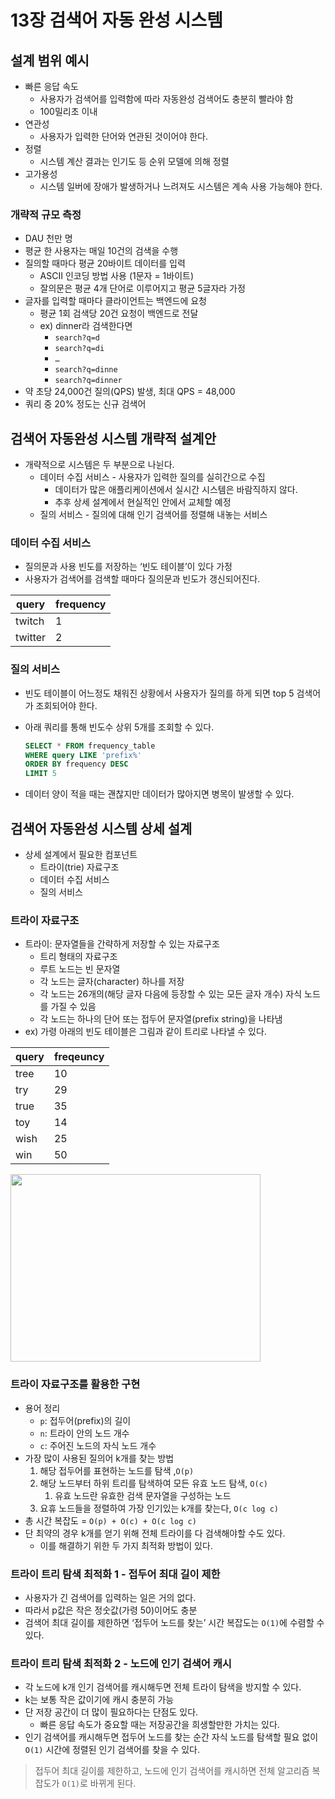 # 13장 검색어 자동 완성 시스템

## 설계 범위 예시

- 빠른 응답 속도
    - 사용자가 검색어를 입력함에 따라 자동완성 검색어도 충분히 빨라야 함
    - 100밀리초 이내
- 연관성
    - 사용자가 입력한 단어와 연관된 것이어야 한다.
- 정렬
    - 시스템 계산 결과는 인기도 등 순위 모델에 의해 정렬
- 고가용성
    - 시스템 일버에 장애가 발생하거나 느려져도 시스템은 계속 사용 가능해야 한다.

### 개략적 규모 측정

- DAU 천만 명
- 평균 한 사용자는 매일 10건의 검색을 수행
- 질의할 때마다 평균 20바이트 데이터를 입력
    - ASCII 인코딩 방법 사용 (1문자 = 1바이트)
    - 잘의문은 평균 4개 단어로 이루어지고 평균 5글자라 가정
- 글자를 입력할 때마다 클라이언트는 백엔드에 요청
    - 평균 1회 검색당 20건 요청이 백엔드로 전달
    - ex) dinner라 검색한다면
        - `search?q=d`
        - `search?q=di`
        - `…`
        - `search?q=dinne`
        - `search?q=dinner`
- 약 초당 24,000건 질의(QPS) 발생, 최대 QPS = 48,000
- 쿼리 중 20% 정도는 신규 검색어

## 검색어 자동완성 시스템 개략적 설계안

- 개략적으로 시스템은 두 부분으로 나뉜다.
    - 데이터 수집 서비스 - 사용자가 입력한 질의를 실히간으로 수집
        - 데이터가 많은 애플리케이션에서 실시간 시스템은 바람직하지 않다.
        - 추후 상세 설계에서 현실적인 안에서 교체할 예정
    - 질의 서비스 - 질의에 대해 인기 검색어를 정렬해 내놓는 서비스

### 데이터 수집 서비스

- 질의문과 사용 빈도를 저장하는 ‘빈도 테이블’이 있다 가정
- 사용자가 검색어를 검색할 때마다 질의문과 빈도가 갱신되어진다.

| query | frequency |
| --- | --- |
| twitch | 1 |
| twitter | 2 |

### 질의 서비스

- 빈도 테이블이 어느정도 채워진 상황에서 사용자가 질의를 하게 되면 top 5 검색어가 조회되어야 한다.
- 아래 쿼리를 통해 빈도수 상위 5개를 조회할 수 있다.

    ```sql
    SELECT * FROM frequency_table
    WHERE query LIKE 'prefix%'
    ORDER BY frequency DESC
    LIMIT 5
    ```

- 데이터 양이 적을 때는 괜찮지만 데이터가 많아지면 병목이 발생할 수 있다.

## 검색어 자동완성 시스템 상세 설계

- 상세 설계에서 필요한 컴포넌트
    - 트라이(trie) 자료구조
    - 데이터 수집 서비스
    - 질의 서비스

### 트라이 자료구조

- 트라이: 문자열들을 간략하게 저장할 수 있는 자료구조
    - 트리 형태의 자료구조
    - 루트 노드는 빈 문자열
    - 각 노드는 글자(character) 하나를 저장
    - 각 노드는 26개의(해당 글자 다음에 등장할 수 있는 모든 글자 개수) 자식 노드를 가질 수 있음
    - 각 노드는 하나의 단어 또는 접두어 문자열(prefix string)을 나타냄
- ex) 가령 아래의 빈도 테이블은 그림과 같이 트리로 나타낼 수 있다.


| query | freqeuncy |
| --- | --- |
| tree | 10 |
| try | 29 |
| true | 35 |
| toy | 14 |
| wish | 25 |
| win | 50 |

<img width=400 height=300 src="https://github.com/ldk980130/TIL/assets/78652144/1ab23007-782f-4e60-9756-3d2fe906e217">


### 트라이 자료구조를 활용한 구현

- 용어 정리
    - `p`: 접두어(prefix)의 길이
    - `n`: 트라이 안의 노드 개수
    - `c`: 주어진 노드의 자식 노드 개수
- 가장 많이 사용된 질의어 k개를 찾는 방법
    1. 해당 접두어를 표현하는 노드를 탐색 ,`O(p)`
    2. 해당 노드부터 하위 트리를 탐색하여 모든 유효 노드 탐색, `O(c)`
        1. 유효 노드란 유효한 검색 문자열을 구성하는 노드
    3. 요휴 노드들을 정렬하여 가장 인기있는 k개를 찾는다, `O(c log c)`
- 총 시간 복잡도 = `O(p) + O(c) + O(c log c)`
- 단 최약의 경우 k개를 얻기 위해 전체 트라이를 다 검색해야할 수도 있다.
    - 이를 해결하기 위한 두 가지 최적화 방법이 있다.

### 트라이 트리 탐색 최적화 1 - 접두어 최대 길이 제한

- 사용자가 긴 검색어를 입력하는 일은 거의 없다.
- 따라서 p값은 작은 정숫값(가령 50)이어도 충분
- 검색어 최대 길이를 제한하면 ‘접두어 노드를 찾는’ 시간 복잡도는 `O(1)`에 수렴할 수 있다.

### 트라이 트리 탐색 최적화 2 - 노드에 인기 검색어 캐시

- 각 노드에 k개 인기 검색어를 캐시해두면 전체 트라이 탐색을 방지할 수 있다.
- k는 보통 작은 값이기에 캐시 충분히 가능
- 단 저장 공간이 더 많이 필요하다는 단점도 있다.
    - 빠른 응답 속도가 중요할 때는 저장공간을 희생할만한 가치는 있다.
- 인기 검색어를 캐시해두면 접두어 노드를 찾는 순간 자식 노드를 탐색할 필요 없이 `O(1)` 시간에 정렬된 인기 검색어를 찾을 수 있다.

> 접두어 최대 길이를 제한하고, 노드에 인기 검색어를 캐시하면 전체 알고리즘 복잡도가 `O(1)`로 바뀌게 된다.
>
